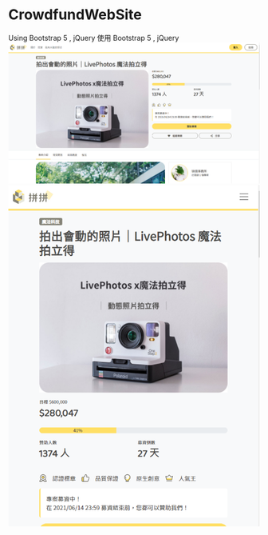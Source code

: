 # CrowdfundWebSite
Using Bootstrap 5 , jQuery
使用 Bootstrap 5 , jQuery
![Alt text](/demo(desktop).png)
![Alt text](/demo(mobile).png)
